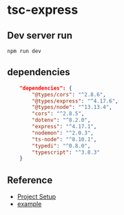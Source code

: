 # tsc-express

## Dev server run

```shell
npm run dev
```

## dependencies

```json
    "dependencies": {
        "@types/cors": "^2.8.6",
        "@types/express": "^4.17.6",
        "@types/node": "^13.13.4",
        "cors": "^2.8.5",
        "dotenv": "^8.2.0",
        "express": "^4.17.1",
        "nodemon": "^2.0.3",
        "ts-node": "^8.10.1",
        "typedi": "^0.8.0",
        "typescript": "^3.8.3"
    }
```

## Reference

-   [Project Setup](https://velog.io/@hopsprings2/%EA%B2%AC%EA%B3%A0%ED%95%9C-node.js-%ED%94%84%EB%A1%9C%EC%A0%9D%ED%8A%B8-%EC%95%84%ED%82%A4%ED%85%8D%EC%B3%90-%EC%84%A4%EA%B3%84%ED%95%98%EA%B8%B0?fbclid=IwAR0RlWamU-5qgy-7ZbMqgcHh75nnEwVF5gk6Xu3SHVfrnK7iVeClyKwjPaI#loaders-%EF%B8%8F)
-   [example](https://github.com/santiq/bulletproof-nodejs)
